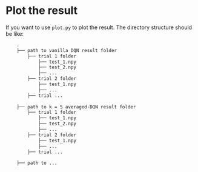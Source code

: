 # Plot the result
If you want to use `plot.py` to plot the result. The directory structure should be like:

```bash
    .
    ├── path to vanilla DQN result folder
        ├── trial 1 folder
            ├── test_1.npy
            ├── test_2.npy
            ├── ...
        ├── trial 2 folder
            ├── test_1.npy
            ├── ...
        ├── trial ...
        
    ├── path to k = 5 averaged-DQN result folder
        ├── trial 1 folder
            ├── test_1.npy
            ├── test_2.npy
            ├── ...
        ├── trial 2 folder
            ├── test_1.npy
            ├── ...
        ├── trial ...
        
    ├── path to ...
```
